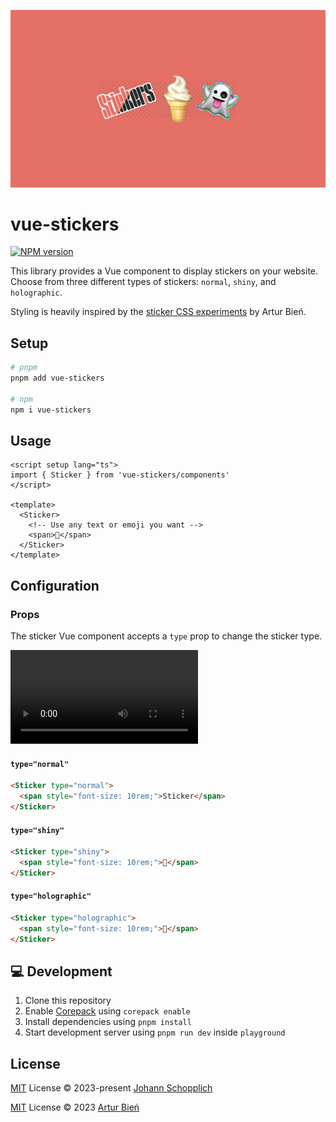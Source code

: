 ![Vue sticker library](./.github/screenshot.png)

# vue-stickers

[![NPM version](https://img.shields.io/npm/v/vue-stickers?color=a1b858&label=)](https://www.npmjs.com/package/vue-stickers)

This library provides a Vue component to display stickers on your website. Choose from three different types of stickers: `normal`, `shiny`, and `holographic`.

Styling is heavily inspired by the [sticker CSS experiments](https://expensive.toys/toys/stickers) by Artur Bień.

## Setup

```bash
# pnpm
pnpm add vue-stickers

# npm
npm i vue-stickers
```

## Usage

```vue
<script setup lang="ts">
import { Sticker } from 'vue-stickers/components'
</script>

<template>
  <Sticker>
    <!-- Use any text or emoji you want -->
    <span>🍦</span>
  </Sticker>
</template>
```

## Configuration

### Props

The sticker Vue component accepts a `type` prop to change the sticker type.

![Vue sticker style preview](./.github/preview.mp4)

#### `type="normal"`

```html
<Sticker type="normal">
  <span style="font-size: 10rem;">Sticker</span>
</Sticker>
```

#### `type="shiny"`

```html
<Sticker type="shiny">
  <span style="font-size: 10rem;">🍦</span>
</Sticker>
```

#### `type="holographic"`

```html
<Sticker type="holographic">
  <span style="font-size: 10rem;">👻</span>
</Sticker>
```

## 💻 Development

1. Clone this repository
2. Enable [Corepack](https://github.com/nodejs/corepack) using `corepack enable`
3. Install dependencies using `pnpm install`
4. Start development server using `pnpm run dev` inside `playground`

## License

[MIT](./LICENSE) License © 2023-present [Johann Schopplich](https://github.com/johannschopplich)

[MIT](./LICENSE) License © 2023 [Artur Bień](https://github.com/arturbien)
